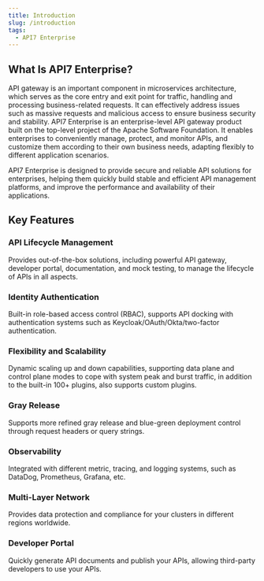 ```yaml
---
title: Introduction
slug: /introduction
tags:
  - API7 Enterprise
---
```


## What Is API7 Enterprise?

API gateway is an important component in microservices architecture, which serves as the core entry and exit point for traffic, handling and processing business-related requests. It can effectively address issues such as massive requests and malicious access to ensure business security and stability. API7 Enterprise is an enterprise-level API gateway product built on the top-level project of the Apache Software Foundation. It enables enterprises to conveniently manage, protect, and monitor APIs, and customize them according to their own business needs, adapting flexibly to different application scenarios.

API7 Enterprise is designed to provide secure and reliable API solutions for enterprises, helping them quickly build stable and efficient API management platforms, and improve the performance and availability of their applications.

## Key Features

### API Lifecycle Management

Provides out-of-the-box solutions, including powerful API gateway, developer portal, documentation, and mock testing, to manage the lifecycle of APIs in all aspects.

### Identity Authentication

Built-in role-based access control (RBAC), supports API docking with authentication systems such as Keycloak/OAuth/Okta/two-factor authentication.

### Flexibility and Scalability

Dynamic scaling up and down capabilities, supporting data plane and control plane modes to cope with system peak and burst traffic, in addition to the built-in 100+ plugins, also supports custom plugins.

### Gray Release

Supports more refined gray release and blue-green deployment control through request headers or query strings.

### Observability

Integrated with different metric, tracing, and logging systems, such as DataDog, Prometheus, Grafana, etc.

### Multi-Layer Network

Provides data protection and compliance for your clusters in different regions worldwide.

### Developer Portal

Quickly generate API documents and publish your APIs, allowing third-party developers to use your APIs.

